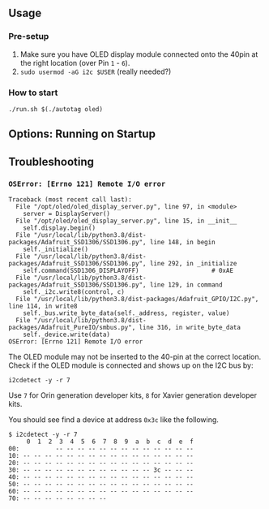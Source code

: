 
## Usage

### Pre-setup

1. Make sure you have OLED display module connected onto the 40pin at the right location (over Pin `1` - `6`).
2. `sudo usermod -aG i2c $USER` (really needed?)

### How to start

```
./run.sh $(./autotag oled)
```

## Options: Running on Startup



## Troubleshooting

### `OSError: [Errno 121] Remote I/O error`

```
Traceback (most recent call last):
  File "/opt/oled/oled_display_server.py", line 97, in <module>
    server = DisplayServer()
  File "/opt/oled/oled_display_server.py", line 15, in __init__
    self.display.begin()
  File "/usr/local/lib/python3.8/dist-packages/Adafruit_SSD1306/SSD1306.py", line 148, in begin
    self._initialize()
  File "/usr/local/lib/python3.8/dist-packages/Adafruit_SSD1306/SSD1306.py", line 292, in _initialize
    self.command(SSD1306_DISPLAYOFF)                    # 0xAE
  File "/usr/local/lib/python3.8/dist-packages/Adafruit_SSD1306/SSD1306.py", line 129, in command
    self._i2c.write8(control, c)
  File "/usr/local/lib/python3.8/dist-packages/Adafruit_GPIO/I2C.py", line 114, in write8
    self._bus.write_byte_data(self._address, register, value)
  File "/usr/local/lib/python3.8/dist-packages/Adafruit_PureIO/smbus.py", line 316, in write_byte_data
    self._device.write(data)
OSError: [Errno 121] Remote I/O error
```

The OLED module may not be inserted to the 40-pin at the correct location.<br>
Check if the OLED module is connected and shows up on the I2C bus by:

```
i2cdetect -y -r 7
```

Use `7` for Orin generation developer kits, `8` for Xavier generation developer kits.

You should see find a device at address `0x3c` like the following.

```
$ i2cdetect -y -r 7
     0  1  2  3  4  5  6  7  8  9  a  b  c  d  e  f
00:          -- -- -- -- -- -- -- -- -- -- -- -- -- 
10: -- -- -- -- -- -- -- -- -- -- -- -- -- -- -- -- 
20: -- -- -- -- -- -- -- -- -- -- -- -- -- -- -- -- 
30: -- -- -- -- -- -- -- -- -- -- -- -- 3c -- -- -- 
40: -- -- -- -- -- -- -- -- -- -- -- -- -- -- -- -- 
50: -- -- -- -- -- -- -- -- -- -- -- -- -- -- -- -- 
60: -- -- -- -- -- -- -- -- -- -- -- -- -- -- -- -- 
70: -- -- -- -- -- -- -- --
```





